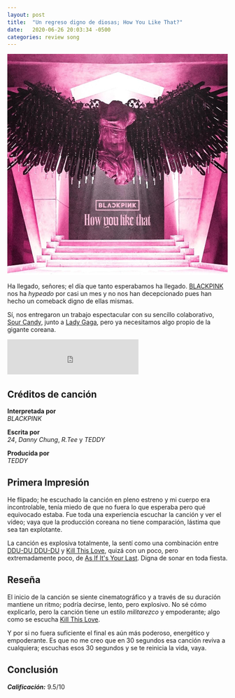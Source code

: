 ```yaml
---
layout: post
title:  "Un regreso digno de diosas; How You Like That?"
date:   2020-06-26 20:03:34 -0500
categories: review song
---
```


![How You Like That Cover][COVER]

Ha llegado, señores; el día que tanto esperabamos ha llegado. [BLACKPINK][BP] nos ha *hypeado* por casi un mes y no nos han decepcionado pues han hecho un comeback digno de ellas mismas.

Sí, nos entregaron un trabajo espectacular con su sencillo colaborativo, [Sour Candy][SOUR], junto a [Lady Gaga][GAGA], pero ya necesitamos algo propio de la gigante coreana.

<iframe src="https://open.spotify.com/embed/track/3vAn0qZzdyuHamcrpkfiX3" width="300" height="80" frameborder="0" allowtransparency="true" allow="encrypted-media"></iframe>

## Créditos de canción

**Interpretada por**  
*BLACKPINK*

**Escrita por**  
*24*, *Danny Chung*, *R.Tee* y *TEDDY*

**Producida por**  
*TEDDY*

## Primera Impresión
He flipado; he escuchado la canción en pleno estreno y mi cuerpo era incontrolable, tenía miedo de que no fuera lo que esperaba pero qué equivocado estaba. Fue toda una experiencia escuchar la canción y ver el vídeo; vaya que la producción coreana no tiene comparación, lástima que sea tan explotante.

La canción es explosiva totalmente, la sentí como una combinación entre [DDU-DU DDU-DU][DDDD] y [Kill This Love][KTLO], quizá con un poco, pero extremadamente poco, de [As If It's Your Last][AIYL]. Digna de sonar en toda fiesta.

## Reseña
El inicio de la canción se siente cinematográfico y a través de su duración mantiene un ritmo; podría decirse, lento, pero explosivo. No sé cómo explicarlo, pero la canción tiene un estilo *militarezco* y empoderante; algo como se escucha [Kill This Love][KTLO].

Y por si no fuera suficiente el final es aún más poderoso, energético y empoderante. Es que no me creo que en 30 segundos esa canción reviva a cualquiera; escuchas esos 30 segundos y se te reinicia la vida, vaya.

## Conclusión


***Calificación:*** 9.5/10

[COVER]: /assets/img/how_you_like_that.jpg "How You Like That - BLACKPINK"
[GAGA]: https://open.spotify.com/artist/1HY2Jd0NmPuamShAr6KMms?si=ppN25qRnRkCv5nj5eFsDgA "Lady Gaga en Spotify"
[BP]: https://open.spotify.com/artist/41MozSoPIsD1dJM0CLPjZF "BLACKPINK en Spotify"
[SOUR]: https://open.spotify.com/track/6R6ZoHTypt5lt68MWbzZXv?si=y9uQGrsFREiq_7vyqyk1fQ "Escucha 'Sour Candy - Lady Gaga ft. BLACKPINK'"
[KTLO]: https://open.spotify.com/track/18PergoIrGmRyeYxnaXJN2?si=AkaSJ87bQ569Av2dugC4Dw "Escucha 'Kill This Love - BLACKPINK'"
[DDDD]: https://open.spotify.com/track/2aI2k39nfa3KFsa4JclQzw?si=4_hVZqO8SeCVHl6K49jYYw "Escucha 'DDU-DU DDU-DU - BLACKPINK'"
[AIYL]: https://open.spotify.com/track/1Zyd6zQnC6XIIzmg3hP7Ot?si=JjX5LkqeRqWuanHz3Zr10g "Escucha 'As If It's Your Last - BLACKPINK'"